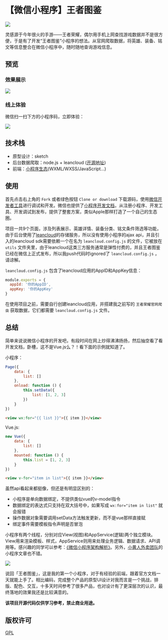 # 【微信小程序】王者图鉴 

![](screenshot/kindex.png)

灵感源于今年很火的手游——王者荣耀，偶尔用手机上网查找游戏数据并不是很方便，于是有了开发“王者图鉴”小程序的想法。从官网爬取数据，将英雄、装备、铭文等信息整合在微信小程序中，随时随地查询游戏信息。

## 预览

### 效果展示

![](screenshot/screenshot.png)

### 线上体验

微信扫一扫下方的小程序码，立即体验：

![](screenshot/qrcode.png)

## 技术栈

- 原型设计：sketch
- 后台数据爬取：node.js + leancloud ([开源地址](https://github.com/kaeyleo/king-of-glory-spider))
- 前端：[小程序生态](https://mp.weixin.qq.com/debug/wxadoc/dev/framework/MINA.html)(WXML/WXSS/JavaScript...)

## 使用

首先点击右上角的 `Fork` 或者绿色按钮 `Clone or download` 下载源码，使用[微信开发者工具](https://mp.weixin.qq.com/debug/wxadoc/dev/devtools/devtools.html)进行调试和开发。微信也提供了[小程序开发文档](https://mp.weixin.qq.com/debug/wxadoc/dev/)，从注册小程序、开发工具、开发调试到发布，提供了整套方案，类似Apple那样打造了一个自己的生态圈。

项目一共9个页面，涉及列表展示、英雄详情、装备分类、铭文条件筛选等功能，由于后台使用了[leancloud](https://leancloud.cn/)的存储服务，所以没有使用小程序的ajax api，并且引入的leancloud sdk需要依赖一个在名为 `leancloud.config.js` 的文件，它被放在 `utils` 文件夹里，由于leancloud这类三方服务通常是弹性付费的，并且王者图鉴已经在微信上正式发布，所以我push代码时ignored了 `leancloud.config.js` ，请谅解。

`leancloud.config.js` 包含了leancloud应用的AppID和AppKey信息：

```javascript
module.exports = {
  appId: '你的AppID',
  appKey: '你的AppKey'
}
```

在使用项目之前，需要自行创建leancloud应用，并搭建我之前写的 `王者荣耀官网爬虫` 获取数据，它们都需要 `leancloud.config.js` 文件。

## 总结

简单来说说微信小程序的开发吧，有段时间在网上炒得沸沸扬扬，然后抽空看了看开发文档，卧槽，这不是Vue.js么？！看下面的示例就知道了。

小程序：

```javascript
Page({
	data: {
		list: []
	},
	onload: function () {
		this.setData({
			list: [1, 2, 3]
		})
	}
})
```

```html
<view wx:for="{{ list }}">{{ item }}</view>
```


Vue.js:

```javascript
new Vue({
	data: {
		list: []
	},
	mounted: function () {
		this.list = [1, 2, 3]
	}
})
```

```html
<view v-for="item in list">{{ item }}</view>
```

虽然api看起来都挺像，但还是有明显区别的：

- 小程序是单向数据绑定，不提供类似vue的v-model指令
- 数据绑定的表达式只支持在双大括号中，如果写成 `wx:for="item in list"` 就会报错
- 操作数据对象需要调用setData方法触发更新，而不是vue那样直接赋
- 绑定事件需要模板指令声明是否冒泡

小程序有两个线程，分别对应View(视图)和AppService(逻辑)两个独立模块。View用来渲染模板、样式，AppService则用来处理业务逻辑、数据请求、API调用等。感兴趣的同学可以参考：[《微信小程序架构解析》](https://zhuanlan.zhihu.com/p/25105936?utm_medium=social&utm_source=weibo)。另外，[小黄人外卖团队](https://juejin.im/user/58a65eafac502e006cc07db2)的小程序文章也不错。

![](screenshot/mina-framework.png)

说回「王者图鉴」，这是我的第一个小程序，对于有经验的前端，跟着官方文档一天就能上手了。相比编码，完成整个产品的原型UI设计对我而言是一个挑战，排版、配色、交互，十多天时间参考了很多产品，也对设计有了更深层次的认识，最终落地的效果我还是比较满意的。

**该项目开源代码仅供学习参考，禁止商业用途。**

## 版权许可

[GPL](https://github.com/kaeyleo/kingdex/blob/master/LICENSE)